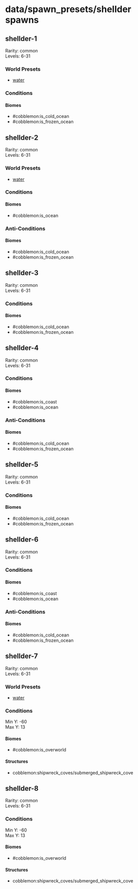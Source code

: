 # data/spawn_presets/shellder spawns  
  
## shellder-1  
Rarity: common  
Levels: 6-31  
  
### World Presets  
* [water](/data/world_presets/water.md)  
  
### Conditions  
  
#### Biomes  
  * #cobblemon:is_cold_ocean
  * #cobblemon:is_frozen_ocean
  
  
## shellder-2  
Rarity: common  
Levels: 6-31  
  
### World Presets  
* [water](/data/world_presets/water.md)  
  
### Conditions  
  
#### Biomes  
  * #cobblemon:is_ocean
  
  
### Anti-Conditions  
  
#### Biomes  
  * #cobblemon:is_cold_ocean
  * #cobblemon:is_frozen_ocean
  
  
## shellder-3  
Rarity: common  
Levels: 6-31  
  
### Conditions  
  
#### Biomes  
  * #cobblemon:is_cold_ocean
  * #cobblemon:is_frozen_ocean
  
  
## shellder-4  
Rarity: common  
Levels: 6-31  
  
### Conditions  
  
#### Biomes  
  * #cobblemon:is_coast
  * #cobblemon:is_ocean
  
  
### Anti-Conditions  
  
#### Biomes  
  * #cobblemon:is_cold_ocean
  * #cobblemon:is_frozen_ocean
  
  
## shellder-5  
Rarity: common  
Levels: 6-31  
  
### Conditions  
  
#### Biomes  
  * #cobblemon:is_cold_ocean
  * #cobblemon:is_frozen_ocean
  
  
## shellder-6  
Rarity: common  
Levels: 6-31  
  
### Conditions  
  
#### Biomes  
  * #cobblemon:is_coast
  * #cobblemon:is_ocean
  
  
### Anti-Conditions  
  
#### Biomes  
  * #cobblemon:is_cold_ocean
  * #cobblemon:is_frozen_ocean
  
  
## shellder-7  
Rarity: common  
Levels: 6-31  
  
### World Presets  
* [water](/data/world_presets/water.md)  
  
### Conditions  
Min Y: -60  
Max Y: 13  
  
#### Biomes  
  * #cobblemon:is_overworld
  
  
#### Structures  
  * cobblemon:shipwreck_coves/submerged_shipwreck_cove
  
  
## shellder-8  
Rarity: common  
Levels: 6-31  
  
### Conditions  
Min Y: -60  
Max Y: 13  
  
#### Biomes  
  * #cobblemon:is_overworld
  
  
#### Structures  
  * cobblemon:shipwreck_coves/submerged_shipwreck_cove
  
